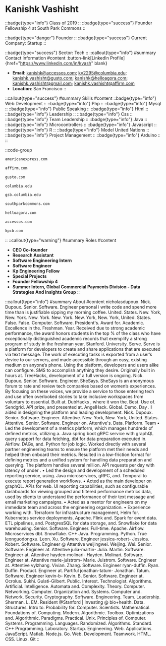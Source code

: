 # Kanishk Vashisht
::badge{type="info"}
Class of 2019
::
::badge{type="success"}
Founder Fellowship 4 at South Park Commons
::

::badge{type="danger"}
Founder
::
::badge{type="success"}
Current Company: Startup
::

::badge{type="success"}
Sector: Tech
::
::callout{type="info"}
#summary
Contact Information
#content
:button-link[LinkedIn Profile]{href="https://www.linkedin.com/in/kvash" blank}
- **Email**: kanishk@accessos.com; kv2295@columbia.edu; kanishk.vashisht@gusto.com; kanishk@helloagora.com; kanishk.vashisht@gmail.com; kanishk.vashisht@affirm.com
- **Location**: San Francisco
::

::callout{type="success"}
#summary
Skills
#content
::badge{type="info"}
Web Development
::
::badge{type="info"}
Php
::
::badge{type="info"}
Mysql
::
::badge{type="info"}
Public Speaking
::
::badge{type="info"}
Html
::
::badge{type="info"}
Leadership
::
::badge{type="info"}
Css
::
::badge{type="info"}
Team Leadership
::
::badge{type="info"}
Java
::
::badge{type="info"}
Microcontrollers
::
::badge{type="info"}
Javascript
::
::badge{type="info"}
R
::
::badge{type="info"}
Model United Nations
::
::badge{type="info"}
Project Management
::
::badge{type="info"}
Arduino
::
::

::code-group
```bash [American Express]
americanexpress.com
```
```bash [Affirm]
affirm.com
```
```bash [Gusto]
gusto.com
```
```bash [Columbia University]
columbia.edu
```
```bash [Columbia School of Business]
gsb.columbia.edu
```
```bash [South Park Commons]
southparkcommons.com
```
```bash [Agora]
helloagora.com
```
```bash [Accessos]
accessos.com
```
```bash [Kleiner Perkins Caufield & Byers]
kpcb.com
```
::
::callout{type="warning"}
#summary
Roles
#content
- **CEO Co-founder**
- **Research Assistant**
- **Software Engineering Intern**
- **Software Engineer**
- **Kp Engineering Fellow**
- **Special Projects**
- **Founder Fellowship 4**
- **Summer Intern, Global Commercial Payments Division - Data Strategies And Insights Group**
::

::callout{type="info"}
#summary
About
#content
nicholasdupoux. Nick. Dupoux. Senior. Software. Engineer personal i write code and spend more time than is justifiable sipping my morning coffee. United. States. New. York, New. York. New. York. New. York. New. York, New. York, United. States. False. False. Computer. Software. President's. Award for. Academic. Excellence in the. Freshman. Year. Received due to strong academic performance, the award honors students in the top % of the class who have exceptionally distinguished academic records that exemplify a strong program of study in the freshman year. Stanford. University. Serve. Serve is a platform for developers to create and share applications that are executed via text message. The work of executing tasks is exported from a user’s device to our servers, and made accessible through an easy, existing medium on anyone’s phone. Using the platform, developers and users alike can configure. SMS to accomplish anything they desire. Originally built in hours at. TreeHacks, development of a full version is ongoing. Nick. Dupoux. Senior. Software. Engineer. SheSays. SheSays is an anonymous forum to rate and review tech companies based on women’s experiences. By focusing on these voices, we provide a service to those entering tech and use often overlooked stories to take inclusive workspaces from voluntary to essential. Built at. DubHacks , where it won the. Best. Use of. Sendgrid. API prize, and presented at. AngelHack. Global. Demo. Day . I aided in designing the platform and leading development. Nick. Dupoux. Senior. Software. Engineer. Attentive. New. York, New. York, United. States. Attentive. Senior. Software. Engineer on. Attentive's. Data. Platform. Team • Led the development of a metrics platform, which manages hundreds of defined metrics, utilizing a. Java spring boot gRPC service with graphQL query support for data fetching, dbt for data preparation executed in. Airflow. DAGs, and. Python for job logic. Worked directly with several partner engineering teams to ensure the platform met their needs and helped them onboard their metrics. Resulted in a low-friction format for defining metrics and a unified system for handling data preparation and querying. The platform handles several million. API requests per day with latency of under . • Led the design and development of a scheduled reporting service, using. Java microservices, gRPC, and. Temporal to execute report generation workflows. • Acted as the main developer on graphQL. APIs for web. UI reporting capabilities, such as configurable dashboards for viewing grouped and filtered performance metrics data, used by clients to understand the performance of their text message and email marketing campaigns. • Acted as a mentor for engineers on my immediate team and across the engineering organization. • Experience working with. Terraform for infrastructure management, Helm for. Kubernetes service deployments, Apache. Flink and. Spark for event data. ETL pipelines, and. PostgresSQL for data storage, and. Snowflake for data warehousing. Senior. Software. Engineer. Full-time. Apache. Airflow. Microservices dbt. Snowflake. C++ Java. Programming. Python. True leonguodongxu. Leon. Xu. Software. Engineer jessica-robert- Jessica. Robert. Software. Engineer @ Attentive weijingwei. Weijing. Wei. Senior. Software. Engineer at. Attentive julia-martin- Julia. Martin. Software. Engineer at. Attentive hayden-molinari- Hayden. Molinari. Software. Engineer at. Attentive marie-julstrom- Marie. Julstrom. Software. Engineer at. Attentive vylzhang. Vivian. Zhang. Software. Engineer ryan-duffin. Ryan. Duffin. Product. Engineer at. Partiful jonathan-tatum- Jonathan. Tatum. Software. Engineer kevin-b- Kevin. B. Senior. Software. Engineer at. Ocrolus. Sukhi. Gulati-Gilbert. Public. Interest. Technologist. Algorithms. Artificial. Intelligence. Automata and. Complexity. Theory. Computer. Networking. Computer. Organization and. Systems. Computer and. Network. Security. Cryptography. Software. Engineering. Team. Leadership. Sherman. L. EM. Resident @Stanford | Investing @ bio+health. Data. Structures. Intro to. Probability for. Computer. Scientists. Mathematical. Foundations of. Computing. Modern. Algorithmic. Toolbox. Optimizations and. Algorithmic. Paradigms. Practical. Unix. Principles of. Computer. Systems. Programming. Languages. Randomized. Algorithms. Standard. C++ Programming. Laboratory. Startup. Engineering. Web. Applications. JavaScript. Matlab. Node.js. Go. Web. Development. Teamwork. HTML. CSS. Linux. Git
::
